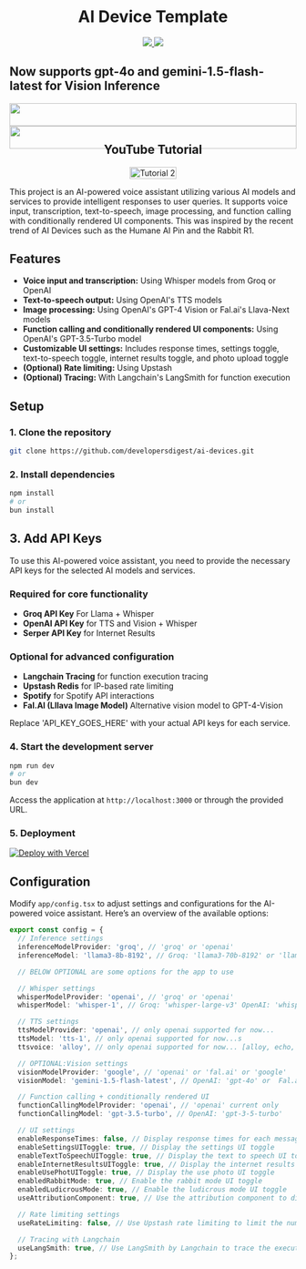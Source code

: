 <h1 align="center">AI Device Template</h1>
<div>
    <div align="center">
        <a href="https://twitter.com/dev__digest">
            <img src="https://img.shields.io/badge/X/Twitter-000000?style=for-the-badge&logo=x&logoColor=white" />
        </a>
        <a href="https://www.youtube.com/@developersdigest">
            <img src="https://img.shields.io/badge/YouTube-FF0000?style=for-the-badge&logo=youtube&logoColor=white" />
        </a>
    </div>
</div>
<h2 style="display: flex; justify-content: center; align-items: left; width: 100%;">Now supports gpt-4o and gemini-1.5-flash-latest for Vision Inference</h2>
<div style="display: flex; justify-content: center; align-items: left; width: 100%;" >
    <div align="center" style="width:100%"> 
        <a href="https://www.youtube.com/@developersdigest" >
            <img src="https://media.giphy.com/media/v1.Y2lkPTc5MGI3NjExMmV0bjdkYzNpcDNka3BoaTFoNDJ3MTl0c3dmN3pqZGdjanh6N3c2YSZlcD12MV9pbnRlcm5hbF9naWZfYnlfaWQmY3Q9Zw/UjkWj9Q6yInxQHp1tY/giphy.gif" style="width: 100%; height: auto;"/>
        </a>
        <a href="https://twitter.com/dev__digest" >
            <img src="https://media.giphy.com/media/v1.Y2lkPTc5MGI3NjExbzZtaTB5eHVzcjlnaHQ5b2c5OGJqeG9kcTk3N3V4eG5xY25mdHlpayZlcD12MV9pbnRlcm5hbF9naWZfYnlfaWQmY3Q9Zw/GIcUHNXLsv0pEHHQ2i/giphy.gif" style="width: 100%; height: auto;" />
        </a>
    </div>
</div>

<h2 align="center">YouTube Tutorial</h2>

<div style="display: flex; justify-content: center; align-items: left;" >
    <a href="https://youtu.be/CXDFGyO2FUI">
        <img src="https://img.youtube.com/vi/CXDFGyO2FUI/0.jpg" alt="Tutorial 2" style="width: 100%; height: auto;">
    </a>
</div>

This project is an AI-powered voice assistant utilizing various AI models and services to provide intelligent responses to user queries. It supports voice input, transcription, text-to-speech, image processing, and function calling with conditionally rendered UI components. This was inspired by the recent trend of AI Devices such as the Humane AI Pin and the Rabbit R1.

## Features

- **Voice input and transcription:** Using Whisper models from Groq or OpenAI
- **Text-to-speech output:** Using OpenAI's TTS models
- **Image processing:** Using OpenAI's GPT-4 Vision or Fal.ai's Llava-Next models
- **Function calling and conditionally rendered UI components:** Using OpenAI's GPT-3.5-Turbo model
- **Customizable UI settings:** Includes response times, settings toggle, text-to-speech toggle, internet results toggle, and photo upload toggle
- **(Optional) Rate limiting:** Using Upstash
- **(Optional) Tracing:** With Langchain's LangSmith for function execution

## Setup

### 1. Clone the repository

```bash
git clone https://github.com/developersdigest/ai-devices.git
```

### 2. Install dependencies

```bash
npm install
# or
bun install
```

## 3. Add API Keys

To use this AI-powered voice assistant, you need to provide the necessary API keys for the selected AI models and services.

### Required for core functionality

- **Groq API Key** For Llama + Whisper
- **OpenAI API Key** for TTS and Vision + Whisper
- **Serper API Key** for Internet Results

### Optional for advanced configuration

- **Langchain Tracing** for function execution tracing
- **Upstash Redis** for IP-based rate limiting
- **Spotify** for Spotify API interactions
- **Fal.AI (Lllava Image Model)** Alternative vision model to GPT-4-Vision

Replace 'API_KEY_GOES_HERE' with your actual API keys for each service.

### 4. Start the development server

```bash
npm run dev
# or
bun dev
```

Access the application at `http://localhost:3000` or through the provided URL.

### 5. Deployment

[![Deploy with Vercel](https://vercel.com/button)](https://vercel.com/new/developersdigests-projects/clone?repository-url=https%3A%2F%2Fgithub.com%2Fdevelopersdigest%2Fai-devices&env=GROQ_API_KEY&env=OPENAI_API_KEY&project-name=ai-devices&repository-name=ai-devices)

## Configuration

Modify `app/config.tsx` to adjust settings and configurations for the AI-powered voice assistant. Here’s an overview of the available options:

```typescript
export const config = {
  // Inference settings
  inferenceModelProvider: 'groq', // 'groq' or 'openai'
  inferenceModel: 'llama3-8b-8192', // Groq: 'llama3-70b-8192' or 'llama3-8b-8192'.. OpenAI: 'gpt-4-turbo etc

  // BELOW OPTIONAL are some options for the app to use

  // Whisper settings
  whisperModelProvider: 'openai', // 'groq' or 'openai'
  whisperModel: 'whisper-1', // Groq: 'whisper-large-v3' OpenAI: 'whisper-1'

  // TTS settings
  ttsModelProvider: 'openai', // only openai supported for now...
  ttsModel: 'tts-1', // only openai supported for now...s
  ttsvoice: 'alloy', // only openai supported for now... [alloy, echo, fable, onyx, nova, and shimmer]

  // OPTIONAL:Vision settings
  visionModelProvider: 'google', // 'openai' or 'fal.ai' or 'google'
  visionModel: 'gemini-1.5-flash-latest', // OpenAI: 'gpt-4o' or  Fal.ai: 'llava-next' or  Google: 'gemini-1.5-flash-latest'

  // Function calling + conditionally rendered UI
  functionCallingModelProvider: 'openai', // 'openai' current only
  functionCallingModel: 'gpt-3.5-turbo', // OpenAI: 'gpt-3-5-turbo'

  // UI settings
  enableResponseTimes: false, // Display response times for each message
  enableSettingsUIToggle: true, // Display the settings UI toggle
  enableTextToSpeechUIToggle: true, // Display the text to speech UI toggle
  enableInternetResultsUIToggle: true, // Display the internet results UI toggle
  enableUsePhotUIToggle: true, // Display the use photo UI toggle
  enabledRabbitMode: true, // Enable the rabbit mode UI toggle
  enabledLudicrousMode: true, // Enable the ludicrous mode UI toggle
  useAttributionComponent: true, // Use the attribution component to display the attribution of the AI models/services used

  // Rate limiting settings
  useRateLimiting: false, // Use Upstash rate limiting to limit the number of requests per user

  // Tracing with Langchain
  useLangSmith: true, // Use LangSmith by Langchain to trace the execution of the functions in the config.tsx set to true to use.
};
```
